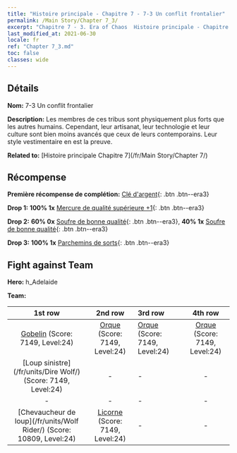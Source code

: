 ```yaml
---
title: "Histoire principale - Chapitre 7 - 7-3 Un conflit frontalier"
permalink: /Main Story/Chapter 7_3/
excerpt: "Chapitre 7 - 3. Era of Chaos  Histoire principale - Chapitre 7_3. 7-3 Un conflit frontalier"
last_modified_at: 2021-06-30
locale: fr
ref: "Chapter 7_3.md"
toc: false
classes: wide
---
```


## Détails

 **Nom:** 7-3 Un conflit frontalier

 **Description:** Les membres de ces tribus sont physiquement plus forts que les autres humains. Cependant, leur artisanat, leur technologie et leur culture sont bien moins avancés que ceux de leurs contemporains. Leur style vestimentaire en est la preuve.

 **Related to:** [Histoire principale Chapitre 7](/fr/Main Story/Chapter 7/)

## Récompense

 **Première récompense de complétion:** [Clé d'argent](/ItemsFR/con_693/){: .btn .btn--era3}

 **Drop 1:** **100% 1x** [Mercure de qualité supérieure +1](/ItemsFR/mat_21/){: .btn .btn--era3}

 **Drop 2:** **60% 0x** [Soufre de bonne qualité](/ItemsFR/mat_15/){: .btn .btn--era3}, **40% 1x** [Soufre de bonne qualité](/ItemsFR/mat_15/){: .btn .btn--era3}

 **Drop 3:** **100% 1x** [Parchemins de sorts](/ItemsFR/con_694/){: .btn .btn--era3}


## Fight against Team
 **Hero:** h_Adelaide

 **Team:**


  | 1st row | 2nd row | 3rd row | 4th row |
  |:----:|:----:|:----|:----:|
  | [Gobelin](/fr/units/Goblin/) (Score: 7149, Level:24)  | [Orque](/fr/units/Orc/) (Score: 7149, Level:24)  | [Orque](/fr/units/Orc/) (Score: 7149, Level:24)  | [Orque](/fr/units/Orc/) (Score: 7149, Level:24)  |
  | [Loup sinistre](/fr/units/Dire Wolf/) (Score: 7149, Level:24)  | - | - | - |
  | - | - | - | - |
  | [Chevaucheur de loup](/fr/units/Wolf Rider/) (Score: 10809, Level:24)  | [Licorne](/fr/units/Unicorn/) (Score: 7149, Level:24)  | - | - |


